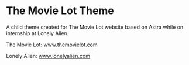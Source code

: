 # The Movie Lot Theme

A child theme created for The Movie Lot website based on Astra while on internship at Lonely Alien.

The Movie Lot: www.themovielot.com

Lonely Alien: www.lonelyalien.com
